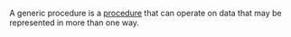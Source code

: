 A generic procedure is a [procedure](wiki:procedure) that can operate on data that may be represented in more than one way.